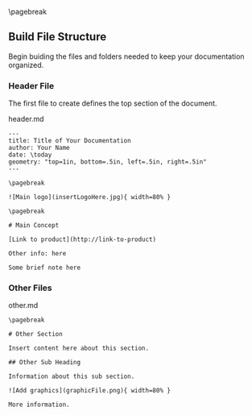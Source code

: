 \pagebreak

## Build File Structure

Begin buiding the files and folders needed to keep your documentation organized.

### Header File

The first file to create defines the top section of the document.

header.md
```
---
title: Title of Your Documentation
author: Your Name
date: \today
geometry: "top=1in, bottom=.5in, left=.5in, right=.5in"
---

\pagebreak

![Main logo](insertLogoHere.jpg){ width=80% }

\pagebreak

# Main Concept

[Link to product](http://link-to-product)

Other info: here

Some brief note here
```

### Other Files

other.md
```
\pagebreak

# Other Section

Insert content here about this section.

## Other Sub Heading

Information about this sub section.

![Add graphics](graphicFile.png){ width=80% }

More information.
```
